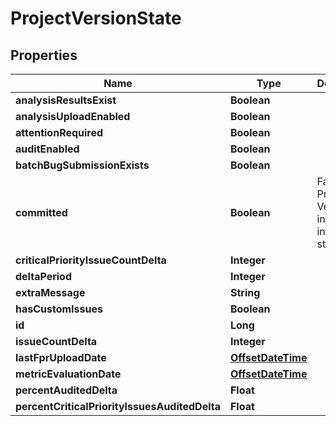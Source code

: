 
# ProjectVersionState

## Properties
Name | Type | Description | Notes
------------ | ------------- | ------------- | -------------
**analysisResultsExist** | **Boolean** |  | 
**analysisUploadEnabled** | **Boolean** |  | 
**attentionRequired** | **Boolean** |  | 
**auditEnabled** | **Boolean** |  | 
**batchBugSubmissionExists** | **Boolean** |  | 
**committed** | **Boolean** | False if Project Version is in an incomplete state | 
**criticalPriorityIssueCountDelta** | **Integer** |  | 
**deltaPeriod** | **Integer** |  | 
**extraMessage** | **String** |  | 
**hasCustomIssues** | **Boolean** |  | 
**id** | **Long** |  | 
**issueCountDelta** | **Integer** |  | 
**lastFprUploadDate** | [**OffsetDateTime**](OffsetDateTime.md) |  | 
**metricEvaluationDate** | [**OffsetDateTime**](OffsetDateTime.md) |  | 
**percentAuditedDelta** | **Float** |  | 
**percentCriticalPriorityIssuesAuditedDelta** | **Float** |  | 



